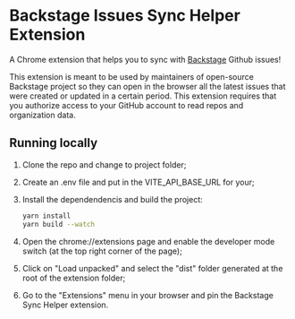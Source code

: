 # Backstage Issues Sync Helper Extension

A Chrome extension that helps you to sync with [Backstage](https://github.com/backstage/backstage) Github issues!

This extension is meant to be used by maintainers of open-source Backstage project so they can open in the browser all the latest issues that were created or updated in a certain period. This extension requires that you authorize access to your GitHub account to read repos and organization data.

## Running locally

1. Clone the repo and change to project folder;

2. Create an .env file and put in the VITE_API_BASE_URL for your;

3. Install the dependendencis and build the project:
   ```sh
   yarn install
   yarn build --watch
   ```

4. Open the chrome://extensions page and enable the developer mode switch (at the top right corner of the page);

5. Click on "Load unpacked" and select the "dist" folder generated at the root of the extension folder;

6. Go to the "Extensions" menu in your browser and pin the Backstage Sync Helper extension.